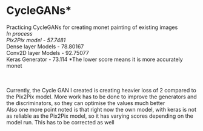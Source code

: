 # CycleGANs*
Practicing CycleGANs for creating monet painting of existing images <br/>
*In process
<br/> Pix2Pix model - 57.7481*
<br/> Dense layer Models - 78.80167
<br/> Conv2D layer Models - 92.75077
<br/> Keras Generator - 73.114
*The lower score means it is more accurately monet

<br/><br/>
Currently, the Cycle GAN I created is creating heavier loss of 2 compared to the Pix2Pix model. More work has to be done to improve the generators and the discriminators, so they can optimise the values much better
<br/>
Also one more point noted is that right now the own model, with keras is not as reliable as the Pix2Pix model, so it has varying scores depending on the model run. This has to be corrected as well
